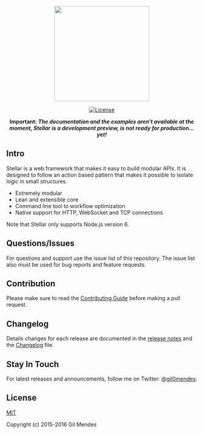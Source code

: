 <p align="center">
  <a href="https://stellar-framework.com" target="_blank">
    <img width="250" src="https://stellar-framework.com/imgs/logotype_github.png">
  </a>
</p>

<p align="center">
  <a href="https://raw.githubusercontent.com/gil0mendes/stellar/master/LICENSE"><img src="https://img.shields.io/badge/license-MIT-blue.svg?style=flat-square" alt="License"></a>
</p>

<p align="center"><b>Important: <i>The documentation and the examples aren't available at the moment, Stellar is a development preview, is not ready for production... yet!</i></b></p>

## Intro

Stellar is a web framework that makes it easy to build modular APIs. It is designed to follow an action based pattern that makes it possible to isolate logic in small structures.

- Extremely modular
- Lean and extensible core
- Command line tool to workflow optimization
- Native support for HTTP, WebSocket and TCP connections

Note that Stellar only supports Node.js version 6.

## Questions/Issues

For questions and support use the issue list of this repository. The issue list also must be used for bug reports and feature requests.

## Contribution

Please make sure to read the [Contributing Guide](https://github.com/gil0mendes/stellar/blob/dev/CONTRIBUTING.md) before making a pull request.

## Changelog

Details changes for each release are documented in the [release notes](https://github.com/gil0mendes/stellar/releases) and the [Changelog](https://github.com/gil0mendes/stellar/blob/dev/CHANGELOG.md) file.

## Stay In Touch

For latest releases and announcements, follow me on Twitter: [@gil0mendes](https://twitter.com/gil0mendes).

## License

[MIT](http://opensource.org/licenses/MIT)

Copyright (c) 2015-2016 Gil Mendes
